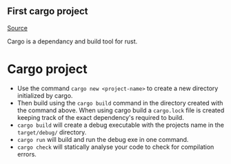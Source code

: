 ## First cargo project
[Source](https://doc.rust-lang.org/book/ch01-03-hello-cargo.html)  

Cargo is a dependancy and build tool for rust.

# Cargo project

* Use the command `cargo new <project-name>` to create a new directory initialized by cargo.
* Then build using the `cargo build` command in the directory created with the command above.
    When using cargo build a `cargo.lock` file is created keeping track of the exact dependency's required to build.
* `cargo build` will create a debug executable with the projects name in the `target/debug/` directory.
* `cargo run` will build and run the debug exe in one command.
* `cargo check` will statically analyse your code to check for compilation errors.